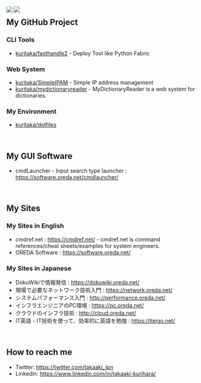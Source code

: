 <a href="https://github.com/anuraghazra/github-readme-stats">
  <img align="left" src="https://github-readme-stats.vercel.app/api?username=kuritaka&count_private=true&show_icons=true" />
</a>
<a href="https://github.com/anuraghazra/github-readme-stats">
  <img align="left" src="https://github-readme-stats.vercel.app/api/top-langs/?username=kuritaka" />
</a>

## My GitHub Project
### CLI Tools
- [kuritaka/fasthandle2](https://github.com/kuritaka/fasthandle2) - Deploy Tool like Python Fabric

### Web System
- [kuritaka/SimpleIPAM](https://github.com/kuritaka/SimpleIPAM) - Simple IP address management
- [kuritaka/mydictionaryreader](https://github.com/kuritaka/mydictionaryreader) - MyDictionaryReader is a web system for dictionaries. 

### My Environment
- [kuritaka/dotfiles](https://github.com/kuritaka/dotfiles)


<br>

## My GUI Software
- cmdLauncher - Input search type launcher : https://software.oreda.net/cmdlauncher/


<br>

## My Sites
### My Sites in English
- cmdref.net : https://cmdref.net/ - cmdref.net is command references/cheat sheets/examples for system engineers.
- OREDA Software : https://software.oreda.net/

### My Sites in Japanese
- DokuWikiで情報発信 : https://dokuwiki.oreda.net/
- 現場で必要なネットワーク技術入門 : https://network.oreda.net/
- システムパフォーマンス入門 : http://performance.oreda.net/
- インフラエンジニアのPC環境 : https://pc.oreda.net/
- クラウドのインフラ技術 : http://cloud.oreda.net/
- IT英語 - IT技術を使って、効率的に英語を勉強 : https://iteigo.net/

<br>

## How to reach me
- Twitter: https://twitter.com/takaaki_jpn
- Linkedin: https://www.linkedin.com/in/takaaki-kurihara/